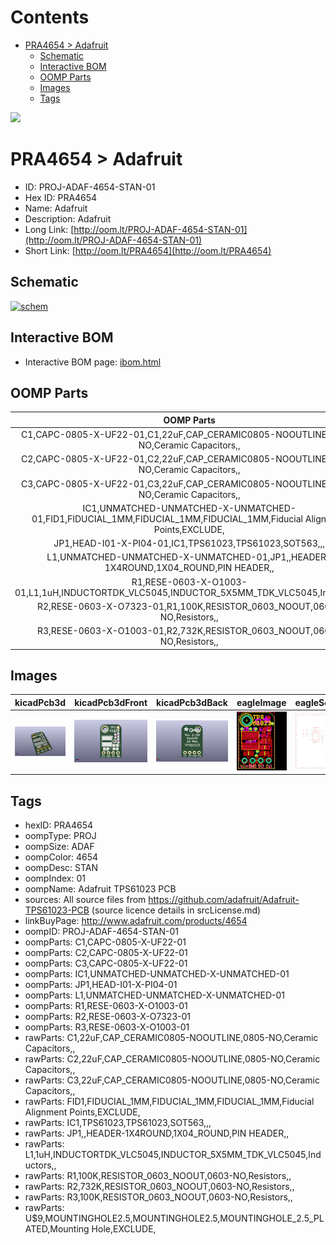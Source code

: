



Contents
========

* [PRA4654 > Adafruit](#pra4654--adafruit)
	* [Schematic](#schematic)
	* [Interactive BOM](#interactive-bom)
	* [OOMP Parts](#oomp-parts)
	* [Images](#images)
	* [Tags](#tags)
  
![][im]
# PRA4654 > Adafruit

- ID: PROJ-ADAF-4654-STAN-01
- Hex ID: PRA4654
- Name: Adafruit
- Description: Adafruit
- Long Link: [http://oom.lt/PROJ-ADAF-4654-STAN-01](http://oom.lt/PROJ-ADAF-4654-STAN-01)
- Short Link: [http://oom.lt/PRA4654](http://oom.lt/PRA4654)

## Schematic
  
[![schem](eagleSchemImage.png)](eagleSchemImage.png)
## Interactive BOM

- Interactive BOM page: [ibom.html](https://htmlpreview.github.io/?https://github.com/oomlout/oomlout_OOMP_projects/blob/main/PROJ-ADAF-4654-STAN-01/kicad/bom/ibom.html)

## OOMP Parts
  

|OOMP Parts|
| :---: |
|C1,CAPC-0805-X-UF22-01,C1,22uF,CAP_CERAMIC0805-NOOUTLINE,0805-NO,Ceramic Capacitors,,|
|C2,CAPC-0805-X-UF22-01,C2,22uF,CAP_CERAMIC0805-NOOUTLINE,0805-NO,Ceramic Capacitors,,|
|C3,CAPC-0805-X-UF22-01,C3,22uF,CAP_CERAMIC0805-NOOUTLINE,0805-NO,Ceramic Capacitors,,|
|IC1,UNMATCHED-UNMATCHED-X-UNMATCHED-01,FID1,FIDUCIAL_1MM,FIDUCIAL_1MM,FIDUCIAL_1MM,Fiducial Alignment Points,EXCLUDE,|
|JP1,HEAD-I01-X-PI04-01,IC1,TPS61023,TPS61023,SOT563,,,|
|L1,UNMATCHED-UNMATCHED-X-UNMATCHED-01,JP1,,HEADER-1X4ROUND,1X04_ROUND,PIN HEADER,,|
|R1,RESE-0603-X-O1003-01,L1,1uH,INDUCTORTDK_VLC5045,INDUCTOR_5X5MM_TDK_VLC5045,Inductors,,|
|R2,RESE-0603-X-O7323-01,R1,100K,RESISTOR_0603_NOOUT,0603-NO,Resistors,,|
|R3,RESE-0603-X-O1003-01,R2,732K,RESISTOR_0603_NOOUT,0603-NO,Resistors,,|

## Images
  
  

|kicadPcb3d|kicadPcb3dFront|kicadPcb3dBack|eagleImage|eagleSchemImage|
| :---: | :---: | :---: | :---: | :---: |
|[![kicadPcb3d](kicadPcb3d_140.png)](kicadPcb3d.png)|[![kicadPcb3dFront](kicadPcb3dFront_140.png)](kicadPcb3dFront.png)|[![kicadPcb3dBack](kicadPcb3dBack_140.png)](kicadPcb3dBack.png)|[![eagleImage](eagleImage_140.png)](eagleImage.png)|[![eagleSchemImage](eagleSchemImage_140.png)](eagleSchemImage.png)|

## Tags

- hexID: PRA4654
- oompType: PROJ
- oompSize: ADAF
- oompColor: 4654
- oompDesc: STAN
- oompIndex: 01
- oompName: Adafruit TPS61023 PCB
- sources: All source files from https://github.com/adafruit/Adafruit-TPS61023-PCB (source licence details in srcLicense.md)
- linkBuyPage: http://www.adafruit.com/products/4654
- oompID: PROJ-ADAF-4654-STAN-01
- oompParts: C1,CAPC-0805-X-UF22-01
- oompParts: C2,CAPC-0805-X-UF22-01
- oompParts: C3,CAPC-0805-X-UF22-01
- oompParts: IC1,UNMATCHED-UNMATCHED-X-UNMATCHED-01
- oompParts: JP1,HEAD-I01-X-PI04-01
- oompParts: L1,UNMATCHED-UNMATCHED-X-UNMATCHED-01
- oompParts: R1,RESE-0603-X-O1003-01
- oompParts: R2,RESE-0603-X-O7323-01
- oompParts: R3,RESE-0603-X-O1003-01
- rawParts: C1,22uF,CAP_CERAMIC0805-NOOUTLINE,0805-NO,Ceramic Capacitors,,
- rawParts: C2,22uF,CAP_CERAMIC0805-NOOUTLINE,0805-NO,Ceramic Capacitors,,
- rawParts: C3,22uF,CAP_CERAMIC0805-NOOUTLINE,0805-NO,Ceramic Capacitors,,
- rawParts: FID1,FIDUCIAL_1MM,FIDUCIAL_1MM,FIDUCIAL_1MM,Fiducial Alignment Points,EXCLUDE,
- rawParts: IC1,TPS61023,TPS61023,SOT563,,,
- rawParts: JP1,,HEADER-1X4ROUND,1X04_ROUND,PIN HEADER,,
- rawParts: L1,1uH,INDUCTORTDK_VLC5045,INDUCTOR_5X5MM_TDK_VLC5045,Inductors,,
- rawParts: R1,100K,RESISTOR_0603_NOOUT,0603-NO,Resistors,,
- rawParts: R2,732K,RESISTOR_0603_NOOUT,0603-NO,Resistors,,
- rawParts: R3,100K,RESISTOR_0603_NOOUT,0603-NO,Resistors,,
- rawParts: U$9,MOUNTINGHOLE2.5,MOUNTINGHOLE2.5,MOUNTINGHOLE_2.5_PLATED,Mounting Hole,EXCLUDE,



[im]: kicadPcb3d_450.png
